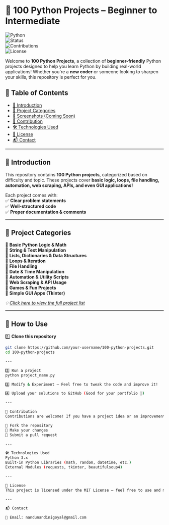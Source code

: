 # 🚀 100 Python Projects – Beginner to Intermediate  

![Python](https://img.shields.io/badge/Python-3.x-blue?style=flat&logo=python)  
![Status](https://img.shields.io/badge/Status-Active-green?style=flat)  
![Contributions](https://img.shields.io/badge/Contributions-Welcome-orange)  
![License](https://img.shields.io/badge/License-MIT-purple)  

Welcome to **100 Python Projects**, a collection of **beginner-friendly** Python projects designed to help you learn Python by building real-world applications! Whether you're a **new coder** or someone looking to sharpen your skills, this repository is perfect for you.  

## 📜 Table of Contents  
- [📌 Introduction](#-introduction)  
- [📂 Project Categories](#-project-categories)  
- [📸 Screenshots (Coming Soon)](#-screenshots-coming-soon)  
- [🎯 Contribution](#-contribution)  
- [🛠️ Technologies Used](#️-technologies-used)  
- [📄 License](#-license)  
- [📬 Contact](#-contact)  

---

## 📌 Introduction  
This repository contains **100 Python projects**, categorized based on difficulty and topic. These projects cover **basic logic, loops, file handling, automation, web scraping, APIs, and even GUI applications!**  

Each project comes with:  
✅ **Clear problem statements**  
✅ **Well-structured code**  
✅ **Proper documentation & comments**  

---

## 📂 Project Categories  

📍 **Basic Python Logic & Math**  
📍 **String & Text Manipulation**  
📍 **Lists, Dictionaries & Data Structures**  
📍 **Loops & Iteration**  
📍 **File Handling**  
📍 **Date & Time Manipulation**  
📍 **Automation & Utility Scripts**  
📍 **Web Scraping & API Usage**  
📍 **Games & Fun Projects**  
📍 **Simple GUI Apps (Tkinter)**  

_💡 [Click here to view the full project list](#)_  

---

## 🔧 How to Use  

1️⃣ **Clone this repository**  
```sh
git clone https://github.com/your-username/100-python-projects.git
cd 100-python-projects

---

2️⃣ Run a project
python project_name.py

3️⃣ Modify & Experiment – Feel free to tweak the code and improve it!

4️⃣ Upload your solutions to GitHub (Good for your portfolio 🚀)

---

🎯 Contribution
Contributions are welcome! If you have a project idea or an improvement, feel free to fork this repository and submit a pull request.

🔹 Fork the repository
🔹 Make your changes
🔹 Submit a pull request

---

🛠️ Technologies Used
Python 3.x
Built-in Python Libraries (math, random, datetime, etc.)
External Modules (requests, tkinter, beautifulsoup4)

---

📄 License
This project is licensed under the MIT License – feel free to use and modify the code as needed!

---

📬 Contact

📩 Email: nandunandinigoyal@gmail.com
